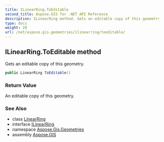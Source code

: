 ```yaml
---
title: ILinearRing.ToEditable
second_title: Aspose.GIS for .NET API Reference
description: ILinearRing method. Gets an editable copy of this geometry.
type: docs
weight: 20
url: /net/aspose.gis.geometries/ilinearring/toeditable/
---
```

## ILinearRing.ToEditable method

Gets an editable copy of this geometry.

```csharp
public LinearRing ToEditable()
```

### Return Value

An editable copy of this geometry.

### See Also

* class [LinearRing](../../linearring/)
* interface [ILinearRing](../)
* namespace [Aspose.Gis.Geometries](../../ilinearring/)
* assembly [Aspose.GIS](../../../)


